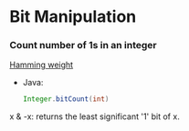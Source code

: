 # Bit Manipulation

### Count number of 1s in an integer
[Hamming weight](http://en.wikipedia.org/wiki/Hamming_weight)

* Java:

    ```java
    Integer.bitCount(int)
    ```

x & -x: returns the least significant '1' bit of x.